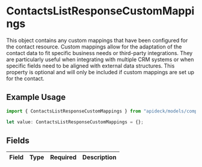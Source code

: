 # ContactsListResponseCustomMappings

This object contains any custom mappings that have been configured for the contact resource. Custom mappings allow for the adaptation of the contact data to fit specific business needs or third-party integrations. They are particularly useful when integrating with multiple CRM systems or when specific fields need to be aligned with external data structures. This property is optional and will only be included if custom mappings are set up for the contact.

## Example Usage

```typescript
import { ContactsListResponseCustomMappings } from "apideck/models/components";

let value: ContactsListResponseCustomMappings = {};
```

## Fields

| Field       | Type        | Required    | Description |
| ----------- | ----------- | ----------- | ----------- |
